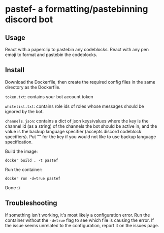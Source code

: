 # pastef- a formatting/pastebinning discord bot

## Usage
React with a paperclip to pastebin any codeblocks. React with any pen emoji to format and pastebin the codeblocks.

## Install

Download the Dockerfile, then create the required config files in the same directory as the Dockerfile.

`token.txt`: contains your bot account token

`whitelist.txt`: contains role ids of roles whose messages should be ignored by the bot.

`channels.json`: contains a dict of json keys/values where the key is the channel id (as a string) of the channels the bot should be active in, and the value is the backup language specifier (accepts discord codeblock specifiers). Put "" for the key if you would not like to use backup language specification.

Build the image:

```
docker build . -t pastef
```

Run the container:

```
docker run -d=true pastef
```

Done :)

## Troubleshooting

If something isn't working, it's most likely a configuration error. Run the container without the `-d=true` flag to see which file is causing the error. If the issue seems unrelated to the configuration, report it on the issues page.
